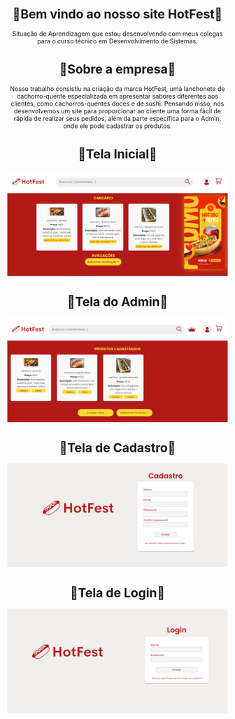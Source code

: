 <h1 align = center>🌭Bem vindo ao nosso site HotFest🌭</h1>
<p align = center>Situação de Aprendizagem que estou desenvolvendo com meus colegas para o curso técnico em Desenvolvimento de Sistemas.</p>

<h1 align = center>🌭Sobre a empresa🌭</h1>

<p align = center>Nosso trabalho consistiu na criação da marca HotFest, uma lanchonete de cachorro-quente especializada em apresentar sabores diferentes aos clientes, como cachorros-quentes doces e de sushi. Pensando nisso, nós desenvolvemos um site para proporcionar ao cliente uma forma fácil de rápida de realizar seus pedidos, além da parte específica para o Admin, onde ele pode cadastrar os produtos. </p>

<h1 align = center>🌭Tela Inicial🌭</h1>
<img src="/hotFestPrints/hotFestPrint-telaInicial.png">

<h1 align = center>🌭Tela do Admin🌭</h1>
<img src="/hotFestPrints/hotFestPrint-telaAdmin.png">

<h1 align = center>🌭Tela de Cadastro🌭</h1>
<img src="/hotFestPrints/hotFestPrint-telaCadastro.png">

<h1 align = center>🌭Tela de Login🌭</h1>
<img src="/hotFestPrints/hotFestPrint-telaLogin.png">
